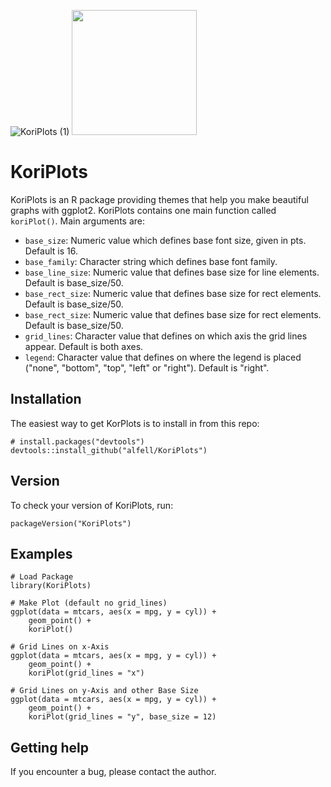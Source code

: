 ![KoriPlots (1)](https://user-images.githubusercontent.com/44610225/171997391-677ea639-0a63-4b1f-96fd-dee1be75e7f5.png)
<img src="[Assets/icon.png](https://user-images.githubusercontent.com/44610225/171997391-677ea639-0a63-4b1f-96fd-dee1be75e7f5.png)" width="200">


# KoriPlots

KoriPlots is an R package providing themes that help you make beautiful graphs with ggplot2. KoriPlots contains one main function called `koriPlot()`. Main arguments are:

- `base_size`: Numeric value which defines base font size, given in pts. Default is 16.
- `base_family`: Character string which defines base font family.
- `base_line_size`: Numeric value that defines base size for line elements. Default is base_size/50.
- `base_rect_size`: Numeric value that defines base size for rect elements. Default is base_size/50.
- `base_rect_size`: Numeric value that defines base size for rect elements. Default is base_size/50.
- `grid_lines`: Character value that defines on which axis the grid lines appear. Default is both axes.
- `legend`: Character value that defines on where the legend is placed ("none", "bottom", "top", "left" or "right"). Default is "right".

## Installation

The easiest way to get KorPlots is to install in from this repo:

```{r, eval = FALSE}
# install.packages("devtools")
devtools::install_github("alfell/KoriPlots")
```
## Version
To check your version of KoriPlots, run:
```{r, echo = TRUE, message = FALSE, eval = FALSE}
packageVersion("KoriPlots")
```

## Examples

```{r, message = FALSE}
# Load Package
library(KoriPlots)

# Make Plot (default no grid_lines)
ggplot(data = mtcars, aes(x = mpg, y = cyl)) +
    geom_point() +
    koriPlot()
    
# Grid Lines on x-Axis
ggplot(data = mtcars, aes(x = mpg, y = cyl)) +
    geom_point() +
    koriPlot(grid_lines = "x")
    
# Grid Lines on y-Axis and other Base Size
ggplot(data = mtcars, aes(x = mpg, y = cyl)) +
    geom_point() +
    koriPlot(grid_lines = "y", base_size = 12)
```

## Getting help

If you encounter a bug, please contact the author.


